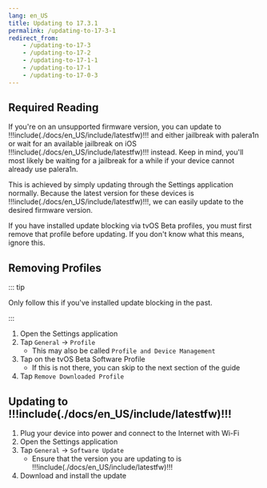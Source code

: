 ```yaml
---
lang: en_US
title: Updating to 17.3.1
permalink: /updating-to-17-3-1
redirect_from:
    - /updating-to-17-3
    - /updating-to-17-2
    - /updating-to-17-1-1
    - /updating-to-17-1
    - /updating-to-17-0-3
---
```


## Required Reading

If you're on an unsupported firmware version, you can update to !!!include(./docs/en_US/include/latestfw)!!! and either jailbreak with palera1n or wait for an available jailbreak on iOS !!!include(./docs/en_US/include/latestfw)!!! instead. Keep in mind, you'll most likely be waiting for a jailbreak for a while if your device cannot already use palera1n.

This is achieved by simply updating through the Settings application normally. Because the latest version for these devices is !!!include(./docs/en_US/include/latestfw)!!!, we can easily update to the desired firmware version.

If you have installed update blocking via tvOS Beta profiles, you must first remove that profile before updating. If you don't know what this means, ignore this.

## Removing Profiles

::: tip

Only follow this if you've installed update blocking in the past.

:::

1. Open the Settings application
1. Tap `General` -> `Profile`
    - This may also be called `Profile and Device Management`
1. Tap on the tvOS Beta Software Profile
    - If this is not there, you can skip to the next section of the guide
1. Tap `Remove Downloaded Profile`

## Updating to !!!include(./docs/en_US/include/latestfw)!!!

1. Plug your device into power and connect to the Internet with Wi-Fi
1. Open the Settings application
1. Tap `General` -> `Software Update`
    - Ensure that the version you are updating to is !!!include(./docs/en_US/include/latestfw)!!!
1. Download and install the update
